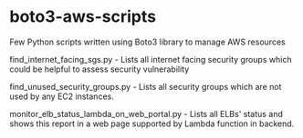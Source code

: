 # boto3-aws-scripts

Few Python scripts written using Boto3 library to manage AWS resources

find_internet_facing_sgs.py - Lists all internet facing security groups which could be helpful to assess security vulnerability

find_unused_security_groups.py - Lists all security groups which are not used by any EC2 instances.

monitor_elb_status_lambda_on_web_portal.py - Lists all ELBs' status and shows this report in a web page supported by Lambda function in backend.
